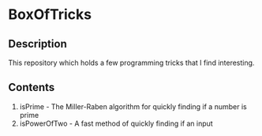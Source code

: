 # BoxOfTricks

## Description
This repository which holds a few programming tricks that I find interesting.

## Contents
1. isPrime - The Miller-Raben algorithm for quickly finding if a number is prime
2. isPowerOfTwo - A fast method of quickly finding if an input
